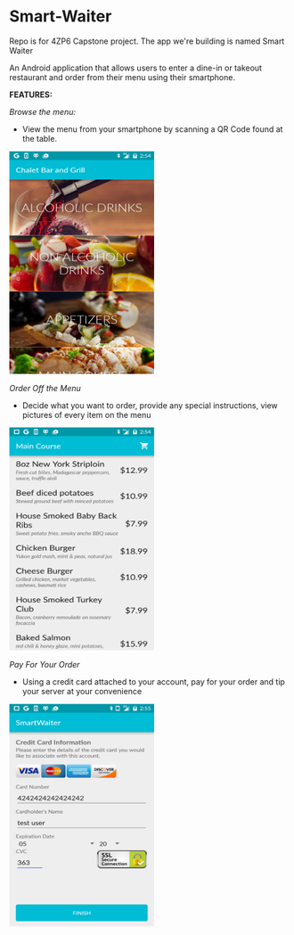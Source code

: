 # Smart-Waiter
Repo is for 4ZP6 Capstone project. The app we're building is named Smart Waiter

An Android application that allows users to enter a dine-in or takeout restaurant and order from their menu using their smartphone.

**FEATURES:**

*Browse the menu:*
- View the menu from your smartphone by scanning a QR Code found at the table.

<img src="/Images/pic01.jpg" width=260 height=400/>

*Order Off the Menu*
- Decide what you want to order, provide any special instructions, view pictures of every item on the menu

<img src="/Images/pic02.png" width=260 height=400/>

*Pay For Your Order*
- Using a credit card attached to your account, pay for your order and tip your server at your convenience

<img src="/Images/pic03.jpg" width=260 height=400/>
